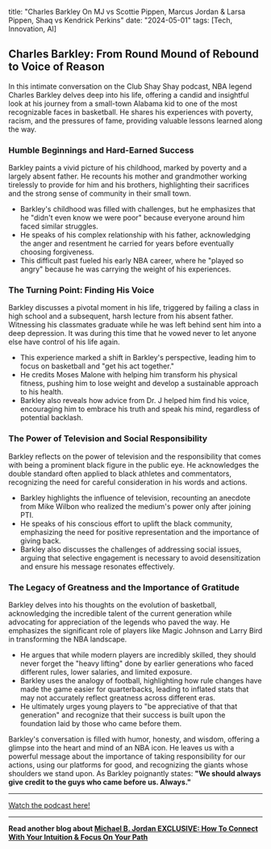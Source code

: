 

title: "Charles Barkley On MJ vs Scottie Pippen, Marcus Jordan & Larsa Pippen, Shaq vs Kendrick Perkins"
date: "2024-05-01"
tags: [Tech, Innovation, AI]


## Charles Barkley: From Round Mound of Rebound to Voice of Reason

In this intimate conversation on the Club Shay Shay podcast, NBA legend Charles Barkley delves deep into his life, offering a candid and insightful look at his journey from a small-town Alabama kid to one of the most recognizable faces in basketball. He shares his experiences with poverty, racism, and the pressures of fame, providing valuable lessons learned along the way. 

### Humble Beginnings and Hard-Earned Success

Barkley paints a vivid picture of his childhood, marked by poverty and a largely absent father. He recounts his mother and grandmother working tirelessly to provide for him and his brothers, highlighting their sacrifices and the strong sense of community in their small town. 

* Barkley's childhood was filled with challenges, but he emphasizes that he "didn't even know we were poor" because everyone around him faced similar struggles.
* He speaks of his complex relationship with his father, acknowledging the anger and resentment he carried for years before eventually choosing forgiveness.
* This difficult past fueled his early NBA career, where he "played so angry" because he was carrying the weight of his experiences.

### The Turning Point: Finding His Voice

Barkley discusses a pivotal moment in his life, triggered by failing a class in high school and a subsequent, harsh lecture from his absent father. Witnessing his classmates graduate while he was left behind sent him into a deep depression. It was during this time that he vowed never to let anyone else have control of his life again. 

* This experience marked a shift in Barkley's perspective, leading him to focus on basketball and "get his act together."
* He credits Moses Malone with helping him transform his physical fitness, pushing him to lose weight and develop a sustainable approach to his health.
* Barkley also reveals how advice from Dr. J helped him find his voice, encouraging him to embrace his truth and speak his mind, regardless of potential backlash.

### The Power of Television and Social Responsibility

Barkley reflects on the power of television and the responsibility that comes with being a prominent black figure in the public eye. He acknowledges the double standard often applied to black athletes and commentators, recognizing the need for careful consideration in his words and actions.

* Barkley highlights the influence of television, recounting an anecdote from Mike Wilbon who realized the medium's power only after joining PTI. 
* He speaks of his conscious effort to uplift the black community, emphasizing the need for positive representation and the importance of giving back.
* Barkley also discusses the challenges of addressing social issues, arguing that selective engagement is necessary to avoid desensitization and ensure his message resonates effectively.

### The Legacy of Greatness and the Importance of Gratitude

Barkley delves into his thoughts on the evolution of basketball, acknowledging the incredible talent of the current generation while advocating for appreciation of the legends who paved the way. He emphasizes the significant role of players like Magic Johnson and Larry Bird in transforming the NBA landscape. 

* He argues that while modern players are incredibly skilled, they should never forget the "heavy lifting" done by earlier generations who faced different rules, lower salaries, and limited exposure.
* Barkley uses the analogy of football, highlighting how rule changes have made the game easier for quarterbacks, leading to inflated stats that may not accurately reflect greatness across different eras.
* He ultimately urges young players to "be appreciative of that that generation" and recognize that their success is built upon the foundation laid by those who came before them.

Barkley's conversation is filled with humor, honesty, and wisdom, offering a glimpse into the heart and mind of an NBA icon. He leaves us with a powerful message about the importance of taking responsibility for our actions, using our platforms for good, and recognizing the giants whose shoulders we stand upon. As Barkley poignantly states: **"We should always give credit to the guys who came before us. Always."**

---

<a href="https://youtube.com/watch?v=_nlfQQh5lU0" target="_blank">Watch the podcast here!</a>


---

**Read another blog about [Michael B. Jordan EXCLUSIVE: How To Connect With Your Intuition & Focus On Your Path](./20240311-michaelbjordan-jayshettypodcast)**
